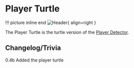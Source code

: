# Player Turtle

!!! picture inline end
    ![Header](https://intelligence-modding.de/wp-content/uploads/2021/04/Advanced-Player-Turtle.png){ align=right }

The Player Turtle is the turtle version of the [Player Detector](https://docs.srendi.de/1.16/peripherals/player_detector/).

## Changelog/Trivia

0.4b
Added the player turtle
